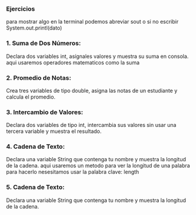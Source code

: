 ### Ejercicios
para mostrar algo en la terminal podemos abreviar sout o si no escribir System.out.printl(dato)
### 1. Suma de Dos Números:
Declara dos variables int, asígnales valores y muestra su suma en consola.
aqui usaremos operadores matematicos como la suma

### 2. Promedio de Notas:

Crea tres variables de tipo double, asigna las notas de un estudiante y calcula el promedio.

### 3. Intercambio de Valores:

Declara dos variables de tipo int, intercambia sus valores sin usar una tercera variable y muestra el resultado.

### 4. Cadena de Texto:

Declara una variable String que contenga tu nombre y muestra la longitud de la cadena.
aqui usaremos un metodo para ver la longitud de una palabra para hacerlo nesesitamos usar
la palabra clave: length

### 5. Cadena de Texto:

Declara una variable String que contenga tu nombre y muestra la longitud de la cadena.